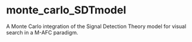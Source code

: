 # monte_carlo_SDTmodel
A Monte Carlo integration of the Signal Detection Theory model for visual search in a M-AFC paradigm.
